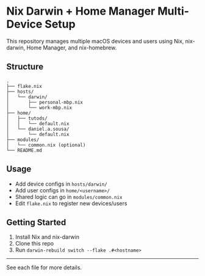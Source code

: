 # Nix Darwin + Home Manager Multi-Device Setup

This repository manages multiple macOS devices and users using Nix, nix-darwin, Home Manager, and nix-homebrew.

## Structure

```
.
├── flake.nix
├── hosts/
│   └── darwin/
│       ├── personal-mbp.nix
│       └── work-mbp.nix
├── home/
│   ├── tutods/
│   │   └── default.nix
│   └── daniel.a.sousa/
│       └── default.nix
├── modules/
│   └── common.nix (optional)
└── README.md
```

## Usage

- Add device configs in `hosts/darwin/`
- Add user configs in `home/<username>/`
- Shared logic can go in `modules/common.nix`
- Edit `flake.nix` to register new devices/users

## Getting Started

1. Install Nix and nix-darwin
2. Clone this repo
3. Run `darwin-rebuild switch --flake .#<hostname>`

---

See each file for more details. 